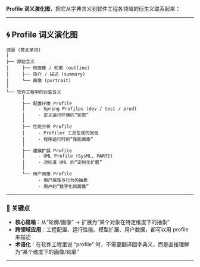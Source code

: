 
**Profile 词义演化图**，把它从字典含义到软件工程各领域的衍生义联系起来：

---

## 🌀 Profile 词义演化图

```
词源 (英文单词)
│
├── 原始含义
│     ├── 侧面像 / 轮廓 (outline)
│     ├── 简介 / 描述 (summary)
│     └── 画像 (portrait)
│
└── 软件工程中的衍生含义
      │
      ├── 配置环境 Profile
      │     - Spring Profiles (dev / test / prod)
      │     - 定义运行环境的“轮廓”
      │
      ├── 性能分析 Profile
      │     - Profiler 工具生成的报告
      │     - 程序运行时的“性能画像”
      │
      ├── 建模扩展 Profile
      │     - UML Profile (SysML, MARTE)
      │     - 对标准 UML 的“定制化扩展”
      │
      └── 用户画像 Profile
            - 用户属性与行为的抽象
            - 用户的“数字化侧面像”
```

---

### 📌 关键点

* **核心隐喻**：从“轮廓/画像” → 扩展为“某个对象在特定维度下的抽象”
* **跨领域应用**：工程配置、运行性能、模型扩展、用户数据，都可以用 profile 来描述
* **术语化**：在软件工程里说 “profile” 时，不需要翻译回字典义，而是直接理解为“某个维度下的画像/轮廓”

---


